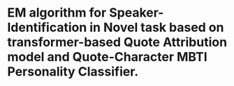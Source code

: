 # EM algorithm for Speaker-Identification in Novel task based on transformer-based Quote Attribution model and Quote-Character MBTI Personality Classifier.